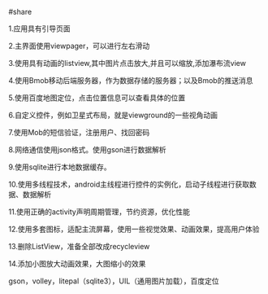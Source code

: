 #share

1.应用具有引导页面

2.主界面使用viewpager，可以进行左右滑动

3.使用具有动画的listview,其中图片点击放大,并且可以缩放,添加瀑布流view

4.使用Bmob移动后端服务器，作为数据存储的服务器；以及Bmob的推送消息

5.使用百度地图定位，点击位置信息可以查看具体的位置

6.自定义控件，例如卫星式布局，就是viewground的一些视角动画

7.使用Mob的短信验证，注册用户、找回密码

8.网络通信使用json格式。使用gson进行数据解析

9.使用sqlite进行本地数据缓存。

10.使用多线程技术，android主线程进行控件的实例化，启动子线程进行获取数据、数据解析

11.使用正确的activity声明周期管理，节约资源，优化性能

12.使用多套图标，适配主流屏幕，使用一些视觉效果、动画效果，提高用户体验

13.删除ListView，准备全部改成recycleview

14.添加小图放大动画效果，大图缩小的效果

gson，volley，litepal（sqlite3），UIL（通用图片加载），百度定位
